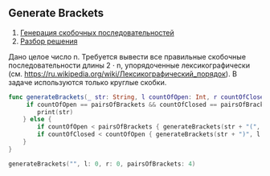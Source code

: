 ## Generate Brackets

1. [Генерация скобочных последовательностей](https://contest.yandex.ru/contest/8458/problems/D/)
2. [Разбор решения](https://youtu.be/zU-LndSG5RE?t=506)

Дано целое число n. Требуется вывести все правильные скобочные последовательности длины 2 ⋅ n, упорядоченные лексикографически (см. https://ru.wikipedia.org/wiki/Лексикографический_порядок).
В задаче используются только круглые скобки.

```swift
func generateBrackets(_ str: String, l countOfOpen: Int, r countOfClosed: Int, pairsOfBrackets: Int) {
     if countOfOpen == pairsOfBrackets && countOfClosed == pairsOfBrackets {
        print(str)
    } else {
        if countOfOpen < pairsOfBrackets { generateBrackets(str + "(", l: countOfOpen + 1, r: countOfClosed, pairsOfBrackets: pairsOfBrackets) }
        if countOfClosed < countOfOpen { generateBrackets(str + ")", l: countOfOpen, r: countOfClosed + 1, pairsOfBrackets: pairsOfBrackets) }
    }
}

generateBrackets("", l: 0, r: 0, pairsOfBrackets: 4)
```

